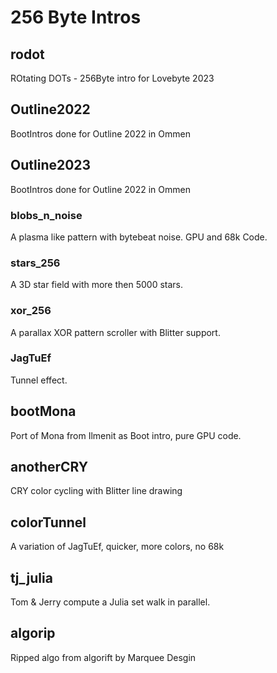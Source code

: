 # 256 Byte Intros

## rodot

ROtating DOTs - 256Byte intro for Lovebyte 2023

## Outline2022

BootIntros done for Outline 2022 in Ommen

## Outline2023

BootIntros done for Outline 2022 in Ommen

### blobs_n_noise

A plasma like pattern with bytebeat noise. GPU and 68k Code.

### stars_256

A 3D star field with more then 5000 stars.

### xor_256

A parallax XOR pattern scroller with Blitter support.

### JagTuEf

Tunnel effect.

## bootMona

Port of Mona from Ilmenit as Boot intro, pure GPU code.

## anotherCRY

CRY color cycling with Blitter line drawing

## colorTunnel

A variation of JagTuEf, quicker, more colors, no 68k

## tj_julia

Tom & Jerry compute a Julia set walk in parallel.

## algorip

Ripped algo from algorift by Marquee Desgin
